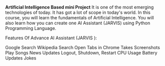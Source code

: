**Artificial Intelligence Based mini Project**
It is one of the most emerging technologies of today. It has got a lot of scope in today's world.
In this course, you will learn the fundamentals of Artificial Intelligence. You will also learn how you can create one AI Assistant (JARVIS) using Python Programming Language.


Features Of Advance AI Assistant (JARVIS ):

Google Search
Wikipedia Search
Open Tabs in Chrome
Takes Screenshots
Play Songs
News Updates
Logout, Shutdown, Restart
CPU Usage
Battery Updates
Jokes
